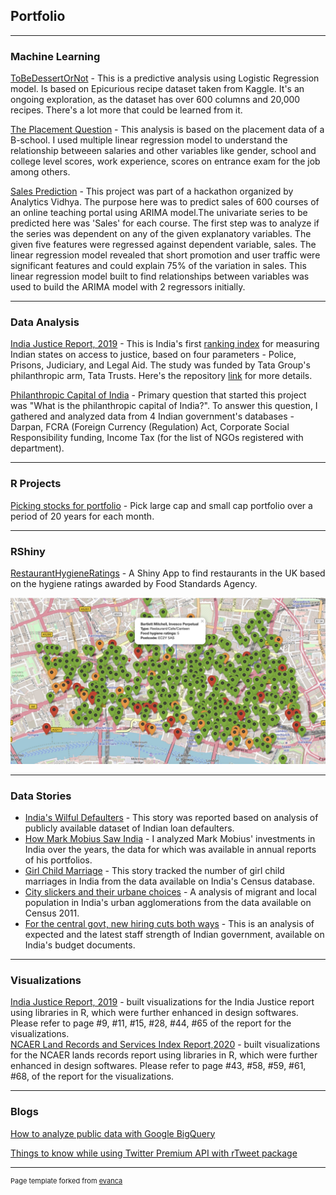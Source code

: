 ## Portfolio

---
### Machine Learning 

[ToBeDessertOrNot](https://github.com/shreya2105/TobBeDessertOrNot) - This is a predictive analysis using Logistic Regression model. Is based on Epicurious recipe dataset taken from Kaggle. It's an ongoing exploration, as the dataset has over 600 columns and 20,000 recipes. There's a lot more that could be learned from it.

[The Placement Question](https://github.com/shreya2105/PlacementQuestion) - This analysis is based on the placement data of a B-school. I used multiple linear regression model to understand the relationship betweeen salaries and other variables like gender, school and college level scores, work experience, scores on entrance exam for the job among others.

[Sales Prediction](https://github.com/shreya2105/sales_prediction) - This project was part of a hackathon organized by Analytics Vidhya. The purpose here was to predict sales of 600 courses of an online teaching portal using ARIMA model.The univariate series to be predicted here was 'Sales' for each course. The first step was to analyze if the series was dependent on any of the given explanatory variables. The given five features were regressed against dependent variable, sales. The linear regression model revealed that short promotion and user traffic were significant features and could explain 75% of the variation in sales. This linear regression model built to find relationships between variables was used to build the ARIMA model with 2 regressors initially. 

---

### Data Analysis

[India Justice Report, 2019](https://www.tatatrusts.org/upload/pdf/overall-report-single.pdf) - This is India's first [ranking index](https://www.tatatrusts.org/insights/survey-reports/India-justice-report-2019/index.html#visualization) for measuring Indian states on access to justice, based on four parameters - Police, Prisons, Judiciary, and Legal Aid. The study was funded by Tata Group's philanthropic arm, Tata Trusts. Here's the repository [link](https://github.com/shreya2105/Tata-Trusts-India-Justice-Report) for more details. 

[Philanthropic Capital of India](http://csip.ashoka.edu.in/estimating-philanthropic-capital-in-india-datasets/) - Primary question that started this project was "What is the philanthropic capital of India?". To answer this question, I gathered and analyzed data from 4 Indian government's databases - Darpan, FCRA (Foreign Currency (Regulation) Act, Corporate Social Responsibility funding, Income Tax (for the list of NGOs registered with department).   

---
### R Projects

[Picking stocks for portfolio](https://github.com/shreya2105/Monthly-stocks-portfolio) - Pick large cap and small cap portfolio over a period of 20 years for each month.

---

### RShiny
[RestaurantHygieneRatings](https://shreyaprojects.shinyapps.io/RestaurantRatings/) - A Shiny App to  find restaurants in the UK based on the hygiene ratings awarded by Food Standards Agency.

<img src="images/shiny.jpeg?raw=true"/> 

---

### Data Stories

- [India's Wilful Defaulters](https://www.livemint.com/Industry/QqgpHMrO62Cw1BvOAD7a9L/Where-you-can-find-Indias-wilful-defaulters.html) - This story was reported based on analysis of publicly available dataset of Indian loan defaulters.
- [How Mark Mobius Saw India](https://www.livemint.com/Companies/o0L1qDP8dKjaWFb5V0aieM/How-Mark-Mobius-saw-India-over-the-years.html) - I analyzed Mark Mobius' investments in India over the years, the data for which was available in annual reports of his portfolios.
- [Girl Child Marriage](https://www.livemint.com/Politics/B4wwK9cEayKf5OveihQWrO/Girl-child-marriage-Which-districts-fare-the-worst-in-India.html) - This story tracked the number of girl child marriages in India from the data available on India's Census database.
- [City slickers and their urbane choices](https://www.livemint.com/news/india/the-story-of-city-slickers-and-their-urbane-choices-1566502160896.html) - A analysis of migrant and local population in India's urban agglomerations from the data available on Census 2011.
- [For the central govt, new hiring cuts both ways](https://www.livemint.com/budget/news/for-the-central-govt-new-hiring-cuts-both-ways-1548878039852.html) - This is an analysis of expected and the latest staff strength of Indian government, available on India's budget documents.

---

### Visualizations

[India Justice Report, 2019](https://www.tatatrusts.org/upload/pdf/overall-report-single.pdf) - built visualizations for the India Justice report using libraries in R, which were further enhanced in design softwares. Please refer to page #9, #11, #15, #28, #44, #65 of the report for the visualizations.   
[NCAER Land Records and Services Index Report,2020](http://www.ncaer.org/uploads/photo-gallery/files/1583383677N-LRSI%20Study%20Report%202020.pdf) - built visualizations for the NCAER lands records report using libraries in R, which were further enhanced in design softwares. Please refer to page #43, #58, #59, #61, #68, of the report for the visualizations.   

---
### Blogs

[How to analyze public data with Google BigQuery](https://towardsdatascience.com/a-short-guide-to-analyze-public-data-from-google-bigquery-667126efbe24)

[Things to know while using Twitter Premium API with rTweet package](https://medium.com/@shreya2105/my-experience-with-twitter-premium-full-archive-api-using-rtweet-f6309f789902)

---
<p style="font-size:11px">Page template forked from <a href="https://github.com/evanca/quick-portfolio">evanca</a></p>
<!-- Remove above link if you don't want to attibute -->

